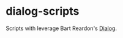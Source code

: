 # dialog-scripts
Scripts with leverage Bart Reardon's [Dialog](https://github.com/bartreardon/swiftDialog).